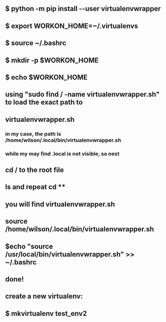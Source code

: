 ## $ python -m pip install --user virtualenvwrapper
## $ export WORKON_HOME=~/.virtualenvs
## $ source ~/.bashrc
## $ mkdir -p $WORKON_HOME

## $ echo $WORKON_HOME
## using "sudo find / -name virtualenvwrapper.sh" to load the exact path to 
## virtualenvwrapper.sh
### in my case, the path is /home/wilson/.local/bin/virtualenvwrapper.sh
### while my may find .local is not visible, so next 

## cd / to the root file
## ls and repeat cd **


## you will find virtualenvwrapper.sh 
## source /home/wilson/.local/bin/virtualenvwrapper.sh
## $echo "source /usr/local/bin/virtualenvwrapper.sh" >> ~/.bashrc
## done!
## create a new virtualenv:
## $ mkvirtualenv test_env2
